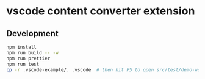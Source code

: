 # vscode content converter extension

## Development

```sh
npm install
npm run build -- -w
npm run prettier
npm run test
cp -r .vscode-example/. .vscode  # then hit F5 to open src/test/demo-workspace
```
